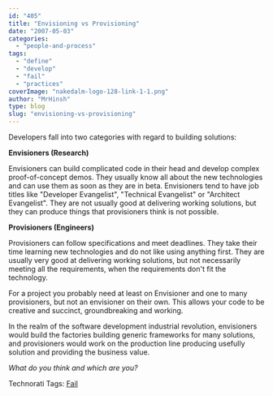 ```yaml
---
id: "405"
title: "Envisioning vs Provisioning"
date: "2007-05-03"
categories:
  - "people-and-process"
tags:
  - "define"
  - "develop"
  - "fail"
  - "practices"
coverImage: "nakedalm-logo-128-link-1-1.png"
author: "MrHinsh"
type: blog
slug: "envisioning-vs-provisioning"
---
```


Developers fall into two categories with regard to building solutions:

**Envisioners (Research)**

Envisioners can build complicated code in their head and develop complex proof-of-concept demos. They usually know all about the new technologies and can use them as soon as they are in beta. Envisioners tend to have job titles like "Developer Evangelist", "Technical Evangelist" or "Architect Evangelist". They are not usually good at delivering working solutions, but they can produce things that provisioners think is not possible.

**Provisioners (Engineers)**

Provisioners can follow specifications and meet deadlines. They take their time learning new technologies and do not like using anything first. They are usually very good at delivering working solutions, but not necessarily meeting all the requirements, when the requirements don't fit the technology.

For a project you probably need at least on Envisioner and one to many provisioners, but not an envisioner on their own. This allows your code to be creative and succinct, groundbreaking and working.

In the realm of the software development industrial revolution, envisioners would build the factories building generic frameworks for many solutions, and provisioners would work on the production line producing usefully solution and providing the business value.

_What do you think and which are you?_

Technorati Tags: [Fail](http://technorati.com/tags/Fail)
